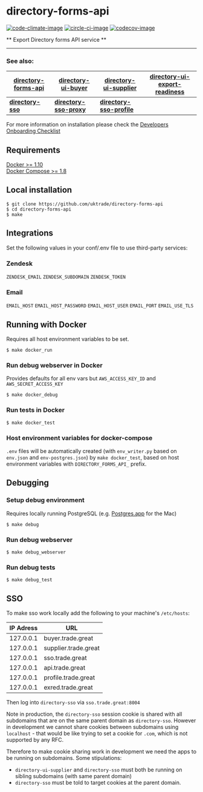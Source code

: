 # directory-forms-api

[![code-climate-image]][code-climate]
[![circle-ci-image]][circle-ci]
[![codecov-image]][codecov]

** Export Directory forms API service **

---
### See also:
| [directory-forms-api](https://github.com/uktrade/directory-forms-api) | [directory-ui-buyer](https://github.com/uktrade/directory-ui-buyer) | [directory-ui-supplier](https://github.com/uktrade/directory-ui-supplier) | [directory-ui-export-readiness](https://github.com/uktrade/directory-ui-export-readiness) |
| --- | --- | --- | --- |
| **[directory-sso](https://github.com/uktrade/directory-sso)** | **[directory-sso-proxy](https://github.com/uktrade/directory-sso-proxy)** | **[directory-sso-profile](https://github.com/uktrade/directory-sso-profile)** |  |

For more information on installation please check the [Developers Onboarding Checklist](https://uktrade.atlassian.net/wiki/spaces/ED/pages/32243946/Developers+onboarding+checklist)

## Requirements

[Docker >= 1.10](https://docs.docker.com/engine/installation/)  
[Docker Compose >= 1.8](https://docs.docker.com/compose/install/)

## Local installation

    $ git clone https://github.com/uktrade/directory-forms-api
    $ cd directory-forms-api
    $ make

## Integrations
Set the following values in your conf/.env file to use third-party services:

### Zendesk

`ZENDESK_EMAIL`
`ZENDESK_SUBDOMAIN`
`ZENDESK_TOKEN`

### Email

`EMAIL_HOST`
`EMAIL_HOST_PASSWORD`
`EMAIL_HOST_USER`
`EMAIL_PORT`
`EMAIL_USE_TLS`

## Running with Docker
Requires all host environment variables to be set.

    $ make docker_run

### Run debug webserver in Docker
Provides defaults for all env vars but ``AWS_ACCESS_KEY_ID`` and ``AWS_SECRET_ACCESS_KEY``

    $ make docker_debug

### Run tests in Docker

    $ make docker_test

### Host environment variables for docker-compose
``.env`` files will be automatically created (with ``env_writer.py`` based on ``env.json`` and ``env-postgres.json``) by ``make docker_test``, based on host environment variables with ``DIRECTORY_FORMS_API_`` prefix.

## Debugging

### Setup debug environment
Requires locally running PostgreSQL (e.g. [Postgres.app](http://postgresapp.com/) for the Mac)

    $ make debug

### Run debug webserver

    $ make debug_webserver

### Run debug tests

    $ make debug_test

## SSO
To make sso work locally add the following to your machine's `/etc/hosts`:

| IP Adress | URL                      |
| --------  | ------------------------ |
| 127.0.0.1 | buyer.trade.great    |
| 127.0.0.1 | supplier.trade.great |
| 127.0.0.1 | sso.trade.great      |
| 127.0.0.1 | api.trade.great      |
| 127.0.0.1 | profile.trade.great  |
| 127.0.0.1 | exred.trade.great    |

Then log into `directory-sso` via `sso.trade.great:8004`

Note in production, the `directory-sso` session cookie is shared with all subdomains that are on the same parent domain as `directory-sso`. However in development we cannot share cookies between subdomains using `localhost` - that would be like trying to set a cookie for `.com`, which is not supported by any RFC.

Therefore to make cookie sharing work in development we need the apps to be running on subdomains. Some stipulations:
 - `directory-ui-supplier` and `directory-sso` must both be running on sibling subdomains (with same parent domain)
 - `directory-sso` must be told to target cookies at the parent domain.



[code-climate-image]: https://codeclimate.com/github/uktrade/directory-forms-api/badges/issue_count.svg
[code-climate]: https://codeclimate.com/github/uktrade/directory-forms-api

[circle-ci-image]: https://circleci.com/gh/uktrade/directory-forms-api/tree/master.svg?style=svg
[circle-ci]: https://circleci.com/gh/uktrade/directory-forms-api/tree/master

[codecov-image]: https://codecov.io/gh/uktrade/directory-forms-api/branch/master/graph/badge.svg
[codecov]: https://codecov.io/gh/uktrade/directory-forms-api
